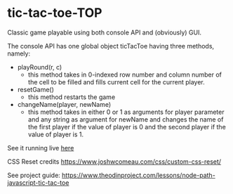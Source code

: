 # tic-tac-toe-TOP

Classic game playable using both console API and (obviously) GUI.

The console API has one global object ticTacToe having three methods, namely:
- playRound(r, c)
    * this method takes in 0-indexed row number and column number of the cell to be filled and fills current cell for the current player.
- resetGame()
    * this method restarts the game
- changeName(player, newName)
    * this method takes in either 0 or 1 as arguments for player parameter and any string as argument for newName and changes the name of the first player if the value of player is 0 and the second player if the value of player is 1.

See it running live [here](https://muhammadabdullahwarraich.github.io/tic-tac-toe-TOP/)


CSS Reset credits https://www.joshwcomeau.com/css/custom-css-reset/

See project guide: https://www.theodinproject.com/lessons/node-path-javascript-tic-tac-toe
